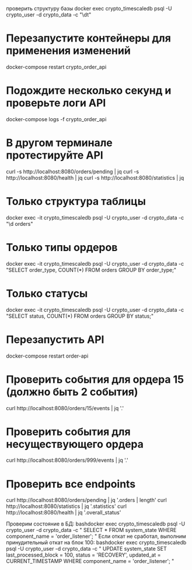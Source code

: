 

проверить структуру базы
docker exec crypto_timescaledb psql -U crypto_user -d crypto_data -c "\dt"


# Перезапустите контейнеры для применения изменений
docker-compose restart crypto_order_api

# Подождите несколько секунд и проверьте логи API
docker-compose logs -f crypto_order_api

# В другом терминале протестируйте API
curl -s http://localhost:8080/orders/pending | jq
curl -s http://localhost:8080/health | jq
curl -s http://localhost:8080/statistics | jq


# Только структура таблицы
docker exec -it crypto_timescaledb psql -U crypto_user -d crypto_data -c "\d orders"

# Только типы ордеров
docker exec -it crypto_timescaledb psql -U crypto_user -d crypto_data -c "SELECT order_type, COUNT(*) FROM orders GROUP BY order_type;"

# Только статусы
docker exec -it crypto_timescaledb psql -U crypto_user -d crypto_data -c "SELECT status, COUNT(*) FROM orders GROUP BY status;"



# Перезапустить API
docker-compose restart order-api

# Проверить события для ордера 15 (должно быть 2 события)
curl http://localhost:8080/orders/15/events | jq '.'

# Проверить события для несуществующего ордера
curl http://localhost:8080/orders/999/events | jq '.'

# Проверить все endpoints
curl http://localhost:8080/orders/pending | jq '.orders | length'
curl http://localhost:8080/statistics | jq '.statistics'
curl http://localhost:8080/health | jq '.overall_status'











Проверим состояние в БД:
bashdocker exec crypto_timescaledb psql -U crypto_user -d crypto_data -c "
SELECT * FROM system_state WHERE component_name = 'order_listener';
"
Если откат не сработал, выполним принудительный откат на блок 100:
bashdocker exec crypto_timescaledb psql -U crypto_user -d crypto_data -c "
UPDATE system_state 
SET last_processed_block = 100, 
    status = 'RECOVERY',
    updated_at = CURRENT_TIMESTAMP 
WHERE component_name = 'order_listener';
"


